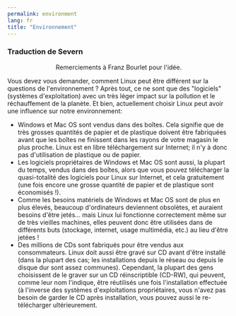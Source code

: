 ```yaml
---
permalink: environment
lang: fr
title: "Environnement"
---
```


<h3>Traduction de Severn</h3>

<p align="center">Remerciements à Franz Bourlet pour l'idée.

Vous devez vous demander, comment Linux peut être différent sur la questions de l'environnement ? Après tout, ce ne sont que des
"logiciels" (systèmes d'exploitation) avec un très léger impact sur la pollution et le réchauffement de la planète. Et bien, actuellement choisir 
Linux peut avoir une influence sur notre environnement:

<ul>

<li>Windows et Mac OS sont vendus dans des boîtes. Cela signifie que de très grosses quantités de papier et de plastique doivent être fabriquées avant que les boîtes ne finissent dans les rayons de votre magasin le plus proche. Linux est en libre téléchargement sur Internet; il n'y à donc pas d'utilisation de plastique ou de papier.</li>

<li>Les logiciels propriétaires de Windows et Mac OS sont aussi, la plupart du temps, vendus dans des boîtes, alors que vous pouvez télécharger la quasi-totalité des logiciels pour Linux sur Internet, et cela gratuitement (une fois encore une grosse quantité de papier et de plastique sont économisés !).</li>

<li>Comme les besoins matériels de Windows et Mac OS sont de plus en plus élevés, beaucoup d'ordinateurs deviennent obsolètes, et auraient besoins d'être jetés… mais Linux lui fonctionne correctement même sur de très vieilles machines, elles peuvent donc être utilisées dans de différents buts (stockage, internet, usage multimédia, etc.) au lieu d'être jetées !</li>

<li>Des millions de CDs sont fabriqués pour être vendus aux consommateurs. Linux doit aussi être gravé sur CD avant d'être installé (dans la plupart des cas; les installations depuis le réseau ou depuis le disque dur sont assez communes). Cependant, la plupart des gens choisissent de le graver sur un CD réinscriptible (CD-RW), qui peuvent, comme leur nom l'indique, être réutilisés une fois l'installation effectuée (à l'inverse des systèmes d'exploitations propriétaires, vous n'avez pas besoin de garder le CD après installation, vous pouvez aussi le re-télécharger ultérieurement.</li>

</ul>




